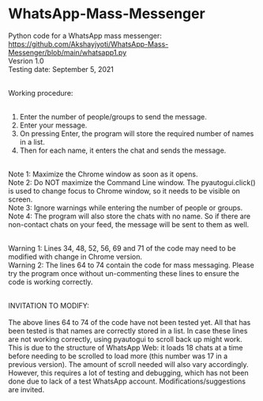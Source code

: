 # WhatsApp-Mass-Messenger
Python code for a WhatsApp mass messenger: https://github.com/Akshayjyoti/WhatsApp-Mass-Messenger/blob/main/whatsapp1.py <br/>
Vesrion 1.0 <br/>
Testing date: September 5, 2021 <br/> <br/>

Working procedure: <br/><br/>

1. Enter the number of people/groups to send the message. <br/>
2. Enter your message. <br/>
3. On pressing Enter, the program will store the required number of names in a list. <br/>
4. Then for each name, it enters the chat and sends the message. <br/><br/>

Note 1: Maximize the Chrome window as soon as it opens. <br/>
Note 2: Do NOT maximize the Command Line window. The pyautogui.click() is used to change focus to Chrome window, so it needs to be visible on screen. <br/>
Note 3: Ignore warnings while entering the number of people or groups. <br/>
Note 4: The program will also store the chats with no name. So if there are non-contact chats on your feed, the message will be sent to them as well. <br/><br/>

Warning 1: Lines 34, 48, 52, 56, 69 and 71 of the code may need to be modified with change in Chrome version. <br/>
Warning 2: The lines 64 to 74 contain the code for mass messaging. Please try the program once without un-commenting these lines to ensure the code is working correctly. <br/><br/>

INVITATION TO MODIFY: <br/> <br/>
The above lines 64 to 74 of the code have not been tested yet. All that has been tested is that names are correctly stored in a list. In case these lines are not working correctly, using pyautogui to scroll back up might work. This is due to the structure of WhatsApp Web: it loads 18 chats at a time before needing to be scrolled to load more (this number was 17 in a previous version). The amount of scroll needed will also vary accordingly. However, this requires a lot of testing and debugging, which has not been done due to lack of a test WhatsApp account. Modifications/suggestions are invited.
